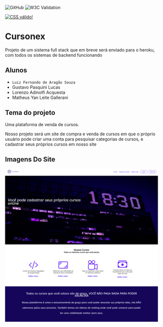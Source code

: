 ![GitHub](https://img.shields.io/github/license/glitchy-luiz/2emib-ac1)
![W3C Validation](https://img.shields.io/w3c-validation/html?targetUrl=https%3A%2F%2Fglitchy-luiz.github.io%2F2emib-ac1%2F)
<p>
    <a href="https://jigsaw.w3.org/css-validator/check/referer">
        <img style="border:0;width:88px;height:31px"
            src="https://jigsaw.w3.org/css-validator/images/vcss-blue"
            alt="CSS válido!" />
    </a>
</p>

# Cursonex
Projeto de um sistema full stack que em breve será enviado para o heroku, com todos os sistemas de backend funcionando
## Alunos
- `Luiz Fernando de Aragão Souza`
- Gustavo Pasquini Lucas
- Lorenzo Adinolfi Acquesta
- Matheus Yan Leite Gallerani
## Tema do projeto
Uma plataforma de venda de cursos.

Nosso projeto será um site de compra e venda de cursos em que o próprio usuário pode criar uma conta para pesquisar categorias de cursos, e cadastrar seus próprios cursos em nosso site 

## Imagens Do Site

<img src="https://github.com/glitchy-luiz/2emib-ac1/blob/main/images/ImageSite-1.png">
<img src="https://github.com/glitchy-luiz/2emib-ac1/blob/main/images/ImageSite-2.png">
